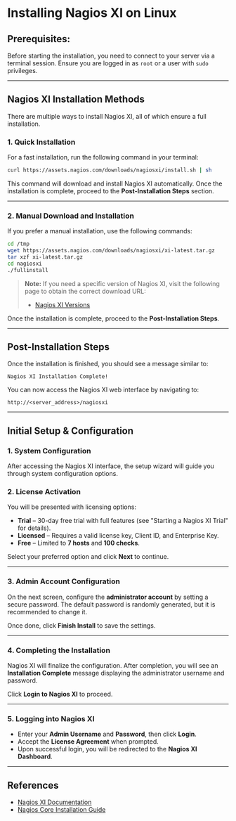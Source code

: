 # Installing Nagios XI on Linux

## **Prerequisites:**
Before starting the installation, you need to connect to your server via a terminal session. Ensure you are logged in as `root` or a user with `sudo` privileges.

---

## **Nagios XI Installation Methods**
There are multiple ways to install Nagios XI, all of which ensure a full installation.

### **1. Quick Installation**
For a fast installation, run the following command in your terminal:

```bash
curl https://assets.nagios.com/downloads/nagiosxi/install.sh | sh
```

This command will download and install Nagios XI automatically. Once the installation is complete, proceed to the **Post-Installation Steps** section.

---

### **2. Manual Download and Installation**
If you prefer a manual installation, use the following commands:

```bash
cd /tmp
wget https://assets.nagios.com/downloads/nagiosxi/xi-latest.tar.gz
tar xzf xi-latest.tar.gz
cd nagiosxi
./fullinstall
```

> **Note:** If you need a specific version of Nagios XI, visit the following page to obtain the correct download URL:
> - [Nagios XI Versions](https://assets.nagios.com/downloads/nagiosxi/versions.php)

Once the installation is complete, proceed to the **Post-Installation Steps**.

---

## **Post-Installation Steps**
Once the installation is finished, you should see a message similar to:

```
Nagios XI Installation Complete!
```

You can now access the Nagios XI web interface by navigating to:

```
http://<server_address>/nagiosxi
```

---

## **Initial Setup & Configuration**

### **1. System Configuration**
After accessing the Nagios XI interface, the setup wizard will guide you through system configuration options. 

### **2. License Activation**
You will be presented with licensing options:
- **Trial** – 30-day free trial with full features (see "Starting a Nagios XI Trial" for details).
- **Licensed** – Requires a valid license key, Client ID, and Enterprise Key.
- **Free** – Limited to **7 hosts** and **100 checks**.

Select your preferred option and click **Next** to continue.

---

### **3. Admin Account Configuration**
On the next screen, configure the **administrator account** by setting a secure password. The default password is randomly generated, but it is recommended to change it.

Once done, click **Finish Install** to save the settings.

---

### **4. Completing the Installation**
Nagios XI will finalize the configuration. After completion, you will see an **Installation Complete** message displaying the administrator username and password.

Click **Login to Nagios XI** to proceed.

---

### **5. Logging into Nagios XI**
- Enter your **Admin Username** and **Password**, then click **Login**.
- Accept the **License Agreement** when prompted.
- Upon successful login, you will be redirected to the **Nagios XI Dashboard**.

---

## **References**
- [Nagios XI Documentation](https://support.nagios.com/kb/)
- [Nagios Core Installation Guide](https://www.nagios.org/documentation/)
